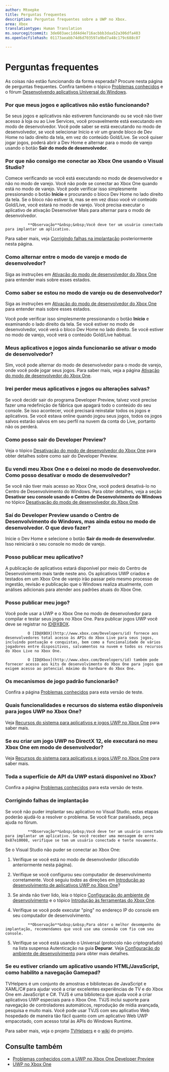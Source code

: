 ```yaml
---
author: Mtoepke
title: Perguntas frequentes
description: Perguntas frequentes sobre a UWP no Xbox.
area: Xbox
translationtype: Human Translation
ms.sourcegitcommit: 3de603aec1dd4d4e716acbbb3daa52a306dfa403
ms.openlocfilehash: 01173aeabb74d6d703597a9bd7a48c179c688c07

---
```


# Perguntas frequentes

As coisas não estão funcionando da forma esperada? Procure nesta página de perguntas frequentes. Confira também o tópico [Problemas conhecidos](known-issues.md) e o fórum [Desenvolvendo aplicativos Universal do Windows](https://social.msdn.microsoft.com/Forums/windowsapps/en-US/home?forum=wpdevelop). 

### Por que meus jogos e aplicativos não estão funcionando?

Se seus jogos e aplicativos não estiverem funcionando ou se você não tiver acesso à loja ou ao Live Services, você provavelmente está executando em modo de desenvolvedor. Você pode saber se está executando no modo de desenvolvedor, se você selecionar Início e vir um grande bloco de Dev Home no lado direito da tela, em vez do conteúdo Gold/Live. Se você quiser jogar jogos, poderá abrir a Dev Home e alternar para o modo de varejo usando o botão **Sair do modo de desenvolvedor**.

### Por que não consigo me conectar ao Xbox One usando o Visual Studio?

Comece verificando se você está executando no modo de desenvolvedor e não no modo de varejo. Você não pode se conectar ao Xbox One quando está no modo de varejo. Você pode verificar isso simplesmente pressionando o botão **Início** e procurando o bloco Dev Home no lado direito da tela. Se o bloco não estiver lá, mas se em vez disso você vir conteúdo Gold/Live, você estará no modo de varejo. Você precisa executar o aplicativo de ativação Desenvolver Mais para alternar para o modo de desenvolvedor.

> 
              **Observação**&nbsp;&nbsp;Você deve ter um usuário conectado para implantar um aplicativo.

Para saber mais, veja [Corrigindo falhas na implantação](frequently-asked-questions.md#fixing-deployment-failures) posteriormente nesta página.

### Como alternar entre o modo de varejo e modo de desenvolvedor?

Siga as instruções em [Ativação do modo de desenvolvedor do Xbox One](devkit-activation.md) para entender mais sobre esses estados.

### Como saber se estou no modo de varejo ou de desenvolvedor?

Siga as instruções em [Ativação do modo de desenvolvedor do Xbox One](devkit-activation.md) para entender mais sobre esses estados. 

Você pode verificar isso simplesmente pressionando o botão **Início** e examinando o lado direito da tela. Se você estiver no modo de desenvolvedor, você verá o bloco Dev Home no lado direito. Se você estiver no modo de varejo, você verá o conteúdo Gold/Live habitual.

### Meus aplicativos e jogos ainda funcionarão se ativar o modo de desenvolvedor?

Sim, você pode alternar do modo de desenvolvedor para o modo de varejo, onde você pode jogar seus jogos. Para saber mais, veja a página [Ativação do modo de desenvolvedor do Xbox One](devkit-activation.md). 

<!-- > **CAUTION**&nbsp;&nbsp;The Xbox Developer Preview System Update includes experimental and early pre-release software. 
This means that some popular games and apps will not work as expected and you may experience occasional crashes and data loss. -->

### Irei perder meus aplicativos e jogos ou alterações salvas?

Se você decidir sair do programa Developer Preview, talvez você precise fazer uma redefinição de fábrica que apagará todo o conteúdo do seu console. Se isso acontecer, você precisará reinstalar todos os jogos e aplicativos. Se você estava online quando jogou seus jogos, todos os jogos salvos estarão salvos em seu perfil na nuvem da conta do Live, portanto não os perderá.

### Como posso sair do Developer Preview?

Veja o tópico [Desativação do modo de desenvolvedor do Xbox One](devkit-deactivation.md) para obter detalhes sobre como sair do Developer Preview.

### Eu vendi meu Xbox One e o deixei no modo de desenvolvedor. Como posso desativar o modo de desenvolvedor?

Se você não tiver mais acesso ao Xbox One, você poderá desativá-lo no Centro de Desenvolvimento do Windows. Para obter detalhes, veja a seção **Desativar seu console usando o Centro de Desenvolvimento do Windows** no tópico [Desativação do modo de desenvolvedor do Xbox One](devkit-deactivation.md#deactivate-your-console-through-windows-dev-center).

### Saí do Developer Preview usando o Centro de Desenvolvimento do Windows, mas ainda estou no modo de desenvolvedor. O que devo fazer?

Inicie o Dev Home e selecione o botão **Sair do modo de desenvolvedor**. Isso reiniciará o seu console no modo de varejo. 

### Posso publicar meu aplicativo?

A publicação de aplicativos estará disponível por meio do Centro de Desenvolvimento mais tarde neste ano. Os aplicativos UWP criados e testados em um Xbox One de varejo irão passar pelo mesmo processo de ingestão, revisão e publicação que o Windows realiza atualmente, com análises adicionais para atender aos padrões atuais do Xbox One.

### Posso publicar meu jogo?

Você pode usar a UWP e o Xbox One no modo de desenvolvedor para compilar e testar seus jogos no Xbox One. Para publicar jogos UWP você deve se registrar no [ID@XBOX](http://www.xbox.com/Developers/id). 

              O [ID@XBOX](http://www.xbox.com/Developers/id) fornece aos desenvolvedores total acesso às APIs do Xbox Live para seus jogos, incluindo pontuação e conquistas, bem como a funcionalidade de vários jogadores entre dispositivos, salvamentos na nuvem e todos os recursos do Xbox Live no Xbox One. 

              O [ID@Xbox](http://www.xbox.com/Developers/id) também pode fornecer acesso aos kits de desenvolvimento do Xbox One para jogos que exigem acesso ao potencial máximo do hardware do Xbox One.

### Os mecanismos de jogo padrão funcionarão?

Confira a página [Problemas conhecidos](known-issues.md) para esta versão de teste.

### Quais funcionalidades e recursos do sistema estão disponíveis para jogos UWP no Xbox One? 

Veja [Recursos do sistema para aplicativos e jogos UWP no Xbox One](system-resource-allocation.md) para saber mais.

### Se eu criar um jogo UWP no DirectX 12, ele executará no meu Xbox One em modo de desenvolvedor?

Veja [Recursos do sistema para aplicativos e jogos UWP no Xbox One](system-resource-allocation.md) para saber mais.

### Toda a superfície de API da UWP estará disponível no Xbox?

Confira a página [Problemas conhecidos](known-issues.md) para esta versão de teste.

### Corrigindo falhas de implantação

Se você não puder implantar seu aplicativo no Visual Studio, estas etapas poderão ajudá-lo a resolver o problema. Se você ficar paralisado, peça ajuda no fórum.

> 
              **Observação**&nbsp;&nbsp;Você deve ter um usuário conectado para implantar um aplicativo. Se você receber uma mensagem de erro 0x87e10008, verifique se tem um usuário conectado e tente novamente.

Se o Visual Studio não puder se conectar ao Xbox One:

1. Verifique se você está no modo de desenvolvedor (discutido anteriormente nesta página).
2. Verifique se você configurou seu computador de desenvolvimento corretamente. Você seguiu *todas* as direções em [Introdução ao desenvolvimento de aplicativos UWP no Xbox One](getting-started.md)? 

3. Se ainda não tiver lido, leia o tópico [Configuração do ambiente de desenvolvimento](development-environment-setup.md) e o tópico [Introdução às ferramentas do Xbox One](introduction-to-xbox-tools.md).

4. Verifique se você pode executar "ping" no endereço IP do console em seu computador de desenvolvimento.
> 
              **Observação**&nbsp;&nbsp;Para obter o melhor desempenho de implantação, recomendamos que você use uma conexão com fio com seu console.

5. Verifique se você está usando o Universal (protocolo não criptografado) na lista suspensa Autenticação na guia **Depurar**. Veja [Configuração do ambiente de desenvolvimento](development-environment-setup.md) para obter mais detalhes.

<!--6. Make sure you are not hitting a PIN pairing issue; see "Visual Studio/Xbox PIN pairing failures" in the [Known Issues](known-issues.md) topic.-->

<!--
If Visual Studio can connect, but deployment is failing (for example you get this error message: "DEP0700 : Registration of the app failed.(0x80073cf9)"):

1. Make sure that your app is not installed by uninstalling it from the Collections app in the Xbox One shell. 

> **Note**&nbsp;&nbsp;Uninstalling your app from Windows Device Portal (WDP) will not resolve the issue.

2. If your issues persist, uninstall your app or game in the Collections app, leave Developer Mode, restart to Retail Mode, and then switch back to Developer Mode. 
This will clear Dev Storage.

3. If your issues persist, follow the steps above and then use **Reset and keep my games & apps** to delete any stored state on your Xbox One. 
Go to Settings > System > Console info & updates > Reset console, and select the **Reset and keep my games & apps** button.

> **Caution**&nbsp;&nbsp;Doing this will delete all saved settings on your Xbox One including wireless settings, user accounts and any game progress that has not been saved to cloud storage.

> **Caution**&nbsp;&nbsp;DO NOT select the **Reset and remove everything** button.
This will delete all of your games, apps, settings and content, deactivate Developer Mode, and remove you console from the Developer Preview group.
-->

### Se eu estiver criando um aplicativo usando HTML/JavaScript, como habilito a navegação Gamepad?

TVHelpers é um conjunto de amostras e bibliotecas de JavaScript e XAML/C# para ajudar você a criar excelentes experiências de TV e do Xbox One em JavaScript e C#. TVJS é uma biblioteca que ajuda você a criar aplicativos UWP especiais para o Xbox One. TVJS inclui suporte para navegação de controladores automáticos, reprodução de mídia avançada, pesquisa e muito mais. Você pode usar TVJS com seu aplicativo Web hospedado de maneira tão fácil quanto com um aplicativo Web UWP empacotado, com acesso total às APIs do Windows Runtime.

Para saber mais, veja o projeto [TVHelpers](https://github.com/Microsoft/TVHelpers) e o [wiki](https://github.com/Microsoft/TVHelpers/wiki) do projeto.

## Consulte também
- [Problemas conhecidos com a UWP no Xbox One Developer Preview](known-issues.md)
- [UWP no Xbox One](index.md)



<!--HONumber=Jul16_HO2-->


